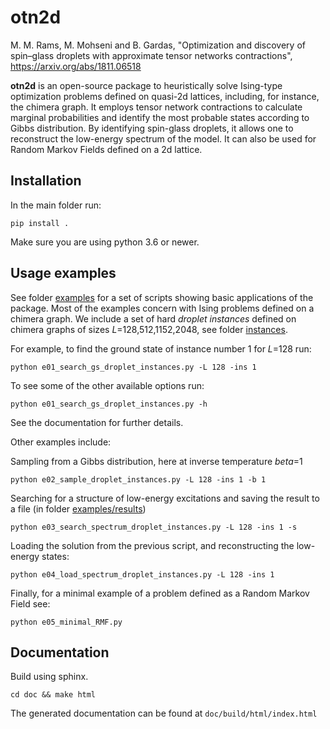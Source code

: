 otn2d
============
M. M. Rams, M. Mohseni and B. Gardas, "Optimization and discovery of spin–glass droplets with approximate tensor networks contractions",
https://arxiv.org/abs/1811.06518

**otn2d** is an open-source package to heuristically solve Ising-type optimization problems defined on quasi-2d lattices, including, for instance, the chimera graph.
It employs tensor network contractions to calculate marginal probabilities and identify the most probable states according to Gibbs distribution.
By identifying spin-glass droplets, it allows one to reconstruct the low-energy spectrum of the model.
It can also be used for Random Markov Fields defined on a 2d lattice.

Installation
------------
In the main folder run:
   ```
   pip install .
   ```
Make sure you are using python 3.6 or newer. 

Usage examples
--------------

See folder [examples](examples) for a set of scripts showing basic applications of the package.
Most of the examples concern with Ising problems defined on a chimera graph. We include a set of hard _droplet instances_ defined on chimera graphs of sizes _L_=128,512,1152,2048, see folder [instances](instances). 

For example, to find the ground state of instance number 1 for _L_=128 run:
   ```
   python e01_search_gs_droplet_instances.py -L 128 -ins 1
   ```
To see some of the other available options run:
   ```
   python e01_search_gs_droplet_instances.py -h
   ```
See the documentation for further details.

Other examples include:

Sampling from a Gibbs distribution, here at inverse temperature _beta_=1
   ```
   python e02_sample_droplet_instances.py -L 128 -ins 1 -b 1
   ```
   
Searching for a structure of low-energy excitations and saving the result to a file (in folder [examples/results](examples/results))
   ```
   python e03_search_spectrum_droplet_instances.py -L 128 -ins 1 -s
   ```

Loading the solution from the previous script, and reconstructing the low-energy states:
   ```
   python e04_load_spectrum_droplet_instances.py -L 128 -ins 1
   ```

Finally, for a minimal example of a problem defined as a Random Markov Field see:
   ```
   python e05_minimal_RMF.py
   ```

Documentation
-------------

Build using sphinx.
   ```
   cd doc && make html
   ```
The generated documentation can be found at `doc/build/html/index.html`
